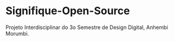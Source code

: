 Signifique-Open-Source
======================

Projeto Interdisciplinar do 3o Semestre de Design Digital, Anhembi Morumbi.
